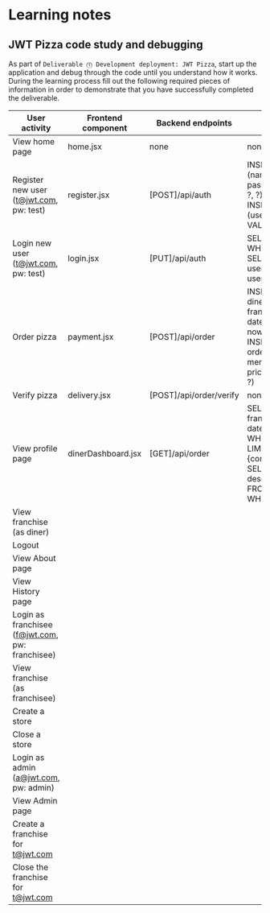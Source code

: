 # Learning notes

## JWT Pizza code study and debugging

As part of `Deliverable ⓵ Development deployment: JWT Pizza`, start up the application and debug through the code until you understand how it works. During the learning process fill out the following required pieces of information in order to demonstrate that you have successfully completed the deliverable.

| User activity                                       | Frontend component | Backend endpoints | Database SQL                                   |
| --------------------------------------------------- | ------------------ | ----------------- | ---------------------------------------------- |
| View home page                                      |     home.jsx       |  none             |    none                                        |
| Register new user<br/>(t@jwt.com, pw: test)         |  register.jsx      | [POST]/api/auth   |  INSERT INTO user (name, email, password) VALUES (?, ?, ?)<br/>INSERT INTO userRole (userId, role, objectId) VALUES (?, ?, ?) |
| Login new user<br/>(t@jwt.com, pw: test)            |  login.jsx         | [PUT]/api/auth    | SELECT * FROM user WHERE email=?<br> SELECT * FROM userRole WHERE userId=? |
| Order pizza                                         | payment.jsx        | [POST]/api/order  | INSERT INTO dinerOrder (dinerId, franchiseId, storeId, date) VALUES (?, ?, ?, now()) <br/> INSERT INTO orderItem (orderId, menuId, description, price) VALUES (?, ?, ?, ?)|
| Verify pizza                                        |   delivery.jsx     | [POST]/api/order/verify | none                   |
| View profile page                                   | dinerDashboard.jsx | [GET]/api/order   | SELECT id, franchiseId, storeId, date FROM dinerOrder WHERE dinerId=? LIMIT ${offset},${config.db.listPerPage}<br/> SELECT id, menuId, description, price FROM orderItem WHERE orderId=?                                     |
| View franchise<br/>(as diner)                       |                    |                   |                                                |
| Logout                                              |                    |                   |                                                |
| View About page                                     |                    |                   |                                                |
| View History page                                   |                    |                   |                                                |
| Login as franchisee<br/>(f@jwt.com, pw: franchisee) |                    |                   |                                                |
| View franchise<br/>(as franchisee)                  |                    |                   |                                                |
| Create a store                                      |                    |                   |                                                |
| Close a store                                       |                    |                   |                                                |
| Login as admin<br/>(a@jwt.com, pw: admin)           |                    |                   |                                                |
| View Admin page                                     |                    |                   |                                                |
| Create a franchise for t@jwt.com                    |                    |                   |                                                |
| Close the franchise for t@jwt.com                   |                    |                   |                                                |
